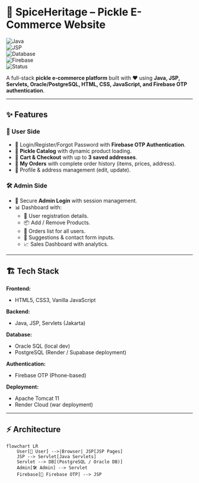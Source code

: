 # 🥒 SpiceHeritage – Pickle E-Commerce Website  

![Java](https://img.shields.io/badge/Java-17+-orange?logo=java)  
![JSP](https://img.shields.io/badge/JSP%2FServlets-Jakarta-blue?logo=apachetomcat)  
![Database](https://img.shields.io/badge/Database-Oracle%20%7C%20PostgreSQL-green?logo=postgresql)  
![Firebase](https://img.shields.io/badge/Auth-Firebase%20OTP-yellow?logo=firebase)  
![Status](https://img.shields.io/badge/Deployment-Render%20Cloud-success?logo=render)  

A full-stack **pickle e-commerce platform** built with ❤️ using **Java, JSP, Servlets, Oracle/PostgreSQL, HTML, CSS, JavaScript, and Firebase OTP authentication**.  

---

## ✨ Features  

### 👤 User Side  
- 🔑 Login/Register/Forgot Password with **Firebase OTP Authentication**.  
- 📂 **Pickle Catalog** with dynamic product loading.  
- 🛒 **Cart & Checkout** with up to **3 saved addresses**.  
- 📑 **My Orders** with complete order history (items, prices, address).  
- 📝 Profile & address management (edit, update).  

### 🛠 Admin Side  
- 🔐 Secure **Admin Login** with session management.  
- 📊 Dashboard with:  
  - 👥 User registration details.  
  - 📦 Add / Remove Products.  
  - 🛒 Orders list for all users.  
  - 💬 Suggestions & contact form inputs.  
  - 📈 Sales Dashboard with analytics.  

---

## 🏗 Tech Stack  

**Frontend:**  
- HTML5, CSS3, Vanilla JavaScript  

**Backend:**  
- Java, JSP, Servlets (Jakarta)  

**Database:**  
- Oracle SQL (local dev)  
- PostgreSQL (Render / Supabase deployment)  

**Authentication:**  
- Firebase OTP (Phone-based)  

**Deployment:**  
- Apache Tomcat 11  
- Render Cloud (war deployment)  

---

## ⚡ Architecture  

```mermaid
flowchart LR
    User[👤 User] -->|Browser| JSP[JSP Pages]
    JSP --> Servlet[Java Servlets]
    Servlet --> DB[(PostgreSQL / Oracle DB)]
    Admin[🛠 Admin] --> Servlet
    Firebase[🔑 Firebase OTP] --> JSP
